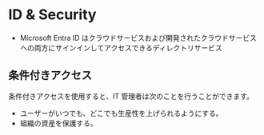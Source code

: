 # ID & Security

- Microsoft Entra ID はクラウドサービスおよび開発されたクラウドサービスへの両方にサインインしてアクセスできるディレクトリサービス

## 条件付きアクセス

条件付きアクセスを使用すると、IT 管理者は次のことを行うことができます。

- ユーザーがいつでも、どこでも生産性を上げられるようにする。
- 組織の資産を保護する。
